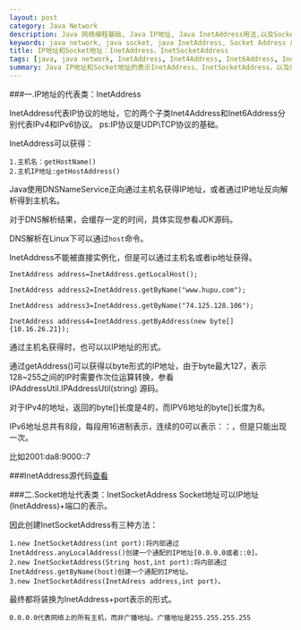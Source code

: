 ```yaml
---
layout: post
category: Java Network
description: Java 网络编程基础, Java IP地址, Java InetAddress用法,以及Socket地址的表示。
keywords: java network, java socket, java InetAddress, Socket Address 用法, InetSocketAddress用法。
title: IP地址和Socket地址：InetAddress、InetSocketAddress
tags: [java, java network, InetAddress, Inet4Address, Inet6Address, InetSocketAddress]
summary: Java IP地址和Socket地址的表示InetAddress、InetSocketAddress，以及用法。
---
```

###一.IP地址的代表类：InetAddress

InetAddress代表IP协议的地址，它的两个子类Inet4Address和Inet6Address分别代表IPv4和IPv6协议。
ps:IP协议是UDP\TCP协议的基础。

InetAddress可以获得：	
	
	1.主机名：getHostName()
	2.主机IP地址:getHostAddress()
	

Java使用DNSNameService正向通过主机名获得IP地址，或者通过IP地址反向解析得到主机名。

对于DNS解析结果，会缓存一定的时间，具体实现参看JDK源码。

DNS解析在Linux下可以通过`host`命令。

InetAddress不能被直接实例化，但是可以通过主机名或者ip地址获得。

	InetAddress address=InetAddress.getLocalHost();
			
	InetAddress address2=InetAddress.getByName("www.hupu.com");
			
	InetAddress address3=InetAddress.getByName("74.125.128.106");
	
	InetAddress address4=InetAddress.getByAddress(new byte[]{10.16.26.21});


通过主机名获得时，也可以以IP地址的形式。

通过getAddress()可以获得以byte形式的IP地址，由于byte最大127，表示128~255之间的IP时需要作次位运算转换，参看IPAddressUtil.IPAddressUtil(string) 源码。

对于IPv4的地址，返回的byte[]长度是4的，而IPV6地址的byte[]长度为8。

IPv6地址总共有8段，每段用16进制表示，连续的0可以表示：：，但是只能出现一次。

比如2001:da8:9000::7


###InetAddress源代码[查看](https://github.com/llohellohe/cp/blob/master/src/yangqi/net/InetAddressRunner.java)

###二.Socket地址代表类：InetSocketAddress
Socket地址可以IP地址(InetAddress)+端口的表示。

因此创建InetSocketAddress有三种方法：

	1.new InetSocketAddress(int port):将内部通过InetAddress.anyLocalAddress()创建一个通配的IP地址[0.0.0.0或者::0]。
	2.new InetSocketAddress(String host,int port):将内部通过InetAddress.getByName(host)创建一个通配的IP地址。
	3.new InetSocketAddress(InetAdress address,int port)。
	
最终都将装换为InetAddress+port表示的形式。

	0.0.0.0代表网络上的所有主机，而非广播地址。广播地址是255.255.255.255






